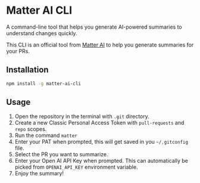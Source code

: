 # Matter AI CLI

A command-line tool that helps you generate AI-powered summaries to understand changes quickly.

This CLI is an official tool from [Matter AI](https://matterai.dev) to help you generate summaries for your PRs.

## Installation

```bash
npm install -g matter-ai-cli
```

## Usage

1. Open the repository in the terminal with `.git` directory.
2. Create a new Classic Personal Access Token with `pull-requests` and `repo` scopes.
3. Run the command `matter`
4. Enter your PAT when prompted, this will get saved in you `~/.gitconfig` file.
5. Select the PR you want to summarize.
6. Enter your Open AI API Key when prompted. This can automatically be picked from `OPENAI_API_KEY` environment variable.
6. Enjoy the summary!
